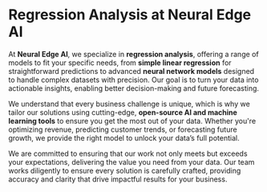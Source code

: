 # Regression Analysis at Neural Edge AI

At **Neural Edge AI**, we specialize in **regression analysis**, offering a range of models to fit your specific needs, 
from **simple linear regression** for straightforward predictions to advanced **neural network models** designed to handle complex datasets 
with precision. Our goal is to turn your data into actionable insights, enabling better decision-making and future forecasting.

We understand that every business challenge is unique, which is why we tailor our solutions using cutting-edge, **open-source AI 
and machine learning tools** to ensure you get the most out of your data. Whether you're optimizing revenue, predicting customer trends, 
or forecasting future growth, we provide the right model to unlock your data’s full potential.

We are committed to ensuring that our work not only meets but exceeds your expectations, delivering the value you need from your data. 
Our team works diligently to ensure every solution is carefully crafted, providing accuracy and clarity that drive impactful results for your business.

